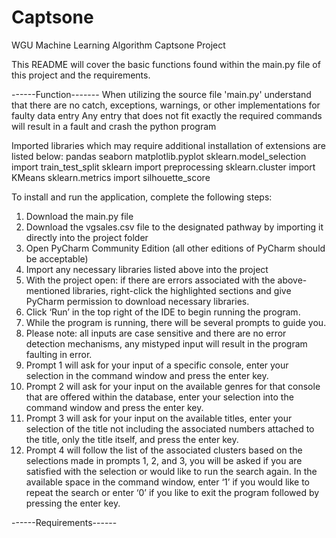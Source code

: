 # Captsone
WGU Machine Learning Algorithm Captsone Project

This README will cover the basic functions found within the main.py file of this project and the requirements.

------Function-------
When utilizing the source file 'main.py' understand that there are no catch, exceptions, warnings, or other implementations for faulty data entry
Any entry that does not fit exactly the required commands will result in a fault and crash the python program

Imported libraries which may require additional installation of extensions are listed below:
pandas
seaborn
matplotlib.pyplot
sklearn.model_selection import train_test_split
sklearn import preprocessing
sklearn.cluster import KMeans
sklearn.metrics import silhouette_score


To install and run the application, complete the following steps:
1.	Download the main.py file
2.	Download the vgsales.csv file to the designated pathway by importing it directly into the project folder
3.	Open PyCharm Community Edition (all other editions of PyCharm should be acceptable)
4.	Import any necessary libraries listed above into the project
5.	With the project open: if there are errors associated with the above-mentioned libraries, right-click the highlighted sections and give PyCharm permission to download necessary libraries.
6.	Click ‘Run’ in the top right of the IDE to begin running the program.
7.	While the program is running, there will be several prompts to guide you.
8.	Please note: all inputs are case sensitive and there are no error detection mechanisms, any mistyped input will result in the program faulting in error.
9.	Prompt 1 will ask for your input of a specific console, enter your selection in the command window and press the enter key.
10.	Prompt 2 will ask for your input on the available genres for that console that are offered within the database, enter your selection into the command window and press the enter key.
11.	Prompt 3 will ask for your input on the available titles, enter your selection of the title not including the associated numbers attached to the title, only the title itself, and press the enter key.
12.	Prompt 4 will follow the list of the associated clusters based on the selections made in prompts 1, 2, and 3, you will be asked if you are satisfied with the selection or would like to run the search again. In the available space in the command window, enter ‘1’ if you would like to repeat the search or enter ‘0’ if you like to exit the program followed by pressing the enter key.

------Requirements------
